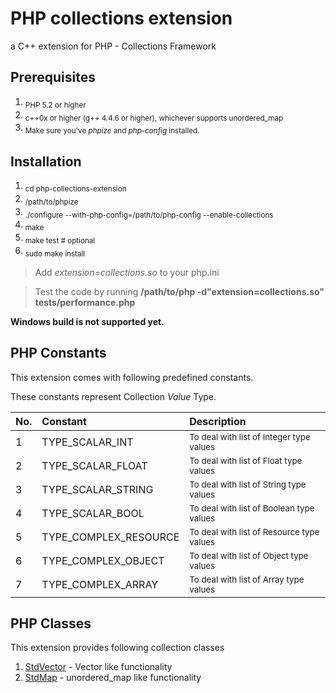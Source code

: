 # PHP collections extension
a C++ extension for PHP - Collections Framework

## Prerequisites
  1. <sub>PHP 5.2 or higher</sub>
  2. <sub>c++0x or higher (g++ 4.4.6 or higher), whichever supports unordered_map</sub>
  3. <sub>Make sure you've *phpize* and *php-config* installed.</sub>

## Installation
  1. <sub>cd php-collections-extension</sub>
  2. <sub>/path/to/phpize</sub>
  3. <sub>./configure --with-php-config=/path/to/php-config --enable-collections</sub>
  4. <sub>make</sub>
  5. <sub>make test # optional</sub>
  6. <sub>sudo make install</sub>

> Add *extension=collections.so* to your php.ini

> Test the code by running  **/path/to/php -d"extension=collections.so" tests/performance.php**

__Windows build is not supported yet.__

## PHP Constants

This extension comes with following predefined constants.

These constants represent Collection *Value* Type.

|  No. | Constant  | Description |
| :------------ |:--------------- | :----- |
| 1  | TYPE_SCALAR_INT | <sub>To deal with list of Integer type values</sub> |
| 2  | TYPE_SCALAR_FLOAT | <sub>To deal with list of Float type values</sub> |
| 3  | TYPE_SCALAR_STRING | <sub>To deal with list of String type values</sub> |
| 4  | TYPE_SCALAR_BOOL | <sub>To deal with list of Boolean type values</sub> |
| 5  | TYPE_COMPLEX_RESOURCE | <sub>To deal with list of Resource type values</sub> |
| 6  | TYPE_COMPLEX_OBJECT | <sub>To deal with list of Object type values</sub> |
| 7  | TYPE_COMPLEX_ARRAY | <sub>To deal with list of Array type values</sub> |

## PHP Classes

This extension provides following collection classes

1. [StdVector](https://github.com/suvera/php-collections-extension/blob/master/docs/StdVector.md) - Vector like functionality
1. [StdMap](https://github.com/suvera/php-collections-extension/blob/master/docs/StdMap.md) - unordered_map like functionality


